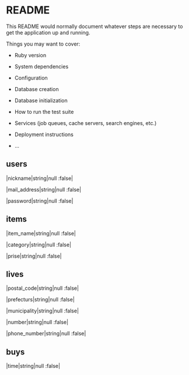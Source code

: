 # README

This README would normally document whatever steps are necessary to get the
application up and running.

Things you may want to cover:

* Ruby version

* System dependencies

* Configuration

* Database creation

* Database initialization

* How to run the test suite

* Services (job queues, cache servers, search engines, etc.)

* Deployment instructions

* ...

## users

|nickname|string|null :false|

|mail_address|string|null :false|

|password|string|null :false|

## items

|item_name|string|null :false|

|category|string|null :false|

|prise|string|null :false|

## lives

|postal_code|string|null :false|

|prefecturs|string|null :false|

|municipality|string|null :false|

|number|string|null :false|

|phone_number|string|null :false|

## buys

|time|string|null :false|



